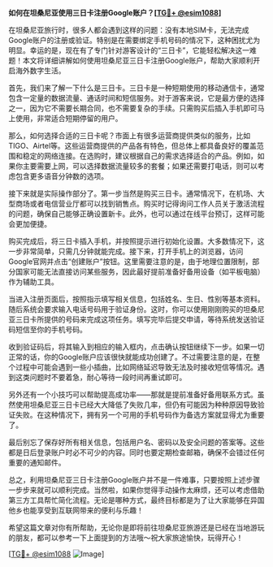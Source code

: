 **如何在坦桑尼亚使用三日卡注册Google账户？[[TG💪+ @esim1088](https://t.me/s/esim1088)]**

在坦桑尼亚旅行时，很多人都会遇到这样的问题：没有本地SIM卡，无法完成Google账户的注册或验证。特别是在需要绑定手机号码的情况下，这种困扰尤为明显。幸运的是，现在有了专门针对游客设计的“三日卡”，它能轻松解决这一难题！本文将详细讲解如何使用坦桑尼亚三日卡注册Google账户，帮助大家顺利开启海外数字生活。

首先，我们来了解一下什么是三日卡。三日卡是一种短期使用的移动通信卡，通常包含一定量的数据流量、通话时间和短信服务。对于游客来说，它是最方便的选择之一，因为它不需要长期合同，也不需要复杂的手续。只需购买后插入手机即可马上使用，非常适合短期停留的用户。

那么，如何选择合适的三日卡呢？市面上有很多运营商提供类似的服务，比如TIGO、Airtel等。这些运营商提供的产品各有特色，但总体上都具备良好的覆盖范围和稳定的网络连接。在选购时，建议根据自己的需求选择适合的产品。例如，如果你主要需要上网，可以选择数据流量较多的套餐；如果还需要打电话，则可以考虑包含更多语音分钟数的选项。

接下来就是实际操作部分了。第一步当然是购买三日卡。通常情况下，在机场、大型商场或者电信营业厅都可以找到销售点。购买时记得询问工作人员关于激活流程的问题，确保自己能够正确设置新卡。此外，也可以通过在线平台预订，这样可能会更加便捷。

购买完成后，将三日卡插入手机，并按照提示进行初始化设置。大多数情况下，这一步非常简单，只需几分钟就能完成。接下来，打开手机上的浏览器，访问Google官网并点击“创建账户”按钮。这里需要注意的是，由于地理位置限制，部分国家可能无法直接访问某些服务，因此最好提前准备好备用设备（如平板电脑）作为辅助工具。

当进入注册页面后，按照指示填写相关信息，包括姓名、生日、性别等基本资料。随后系统会要求输入电话号码用于验证身份。这时，你可以使用刚刚购买的坦桑尼亚三日卡所提供的号码来完成这项任务。填写完毕后提交申请，等待系统发送验证码短信至你的手机号码。

收到验证码后，将其输入到相应的输入框内，点击确认按钮继续下一步。如果一切正常的话，你的Google账户应该很快就能成功创建了。不过需要注意的是，在整个过程中可能会遇到一些小插曲，比如网络延迟导致无法及时接收短信等情况。遇到这类问题时不要着急，耐心等待一段时间再重试即可。

另外还有一个小技巧可以帮助提高成功率——那就是提前准备好备用联系方式。虽然使用坦桑尼亚三日卡已经大大降低了失败几率，但仍有可能因为种种原因导致验证失败。在这种情况下，拥有另一个可用的手机号码作为备选方案就显得尤为重要了。

最后别忘了保存好所有相关信息，包括用户名、密码以及安全问题的答案等。这些都是日后登录账户时必不可少的内容。同时也要定期检查邮箱，确保不会错过任何重要的通知邮件。

总之，利用坦桑尼亚三日卡注册Google账户并不是一件难事，只要按照上述步骤一步步来就可以顺利完成。当然啦，如果你觉得手动操作太麻烦，还可以考虑借助第三方工具帮忙简化流程。无论是哪种方式，最终目标都是为了让大家能够在异国他乡也能享受到互联网带来的便利与乐趣！

希望这篇文章对你有所帮助，无论你是即将前往坦桑尼亚旅游还是已经在当地游玩的朋友，都可以参考一下上面提到的方法哦～祝大家旅途愉快，玩得开心！

[[TG💪+ @esim1088](https://t.me/s/esim1088) ![Image](https://i.postimg.cc/4NQfJmqS/Snipaste-2025-05-13-00-14-12.png)]